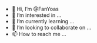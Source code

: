 - 👋 Hi, I’m @FanYoas
- 👀 I’m interested in ...
- 🌱 I’m currently learning ...
- 💞️ I’m looking to collaborate on ...
- 📫 How to reach me ...

<!---
FanYoas/FanYoas is a ✨ special ✨ repository because its `README.md` (this file) appears on your GitHub profile.
You can click the Preview link to take a look at your changes.
--->
